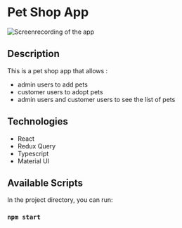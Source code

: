 # Pet Shop App

![Screenrecording of the app](petshop-app.gif)

## Description

This is a pet shop app that allows :
- admin users to add pets
- customer users to adopt pets
- admin users and customer users to see the list of pets

## Technologies
- React
- Redux Query
- Typescript
- Material UI

## Available Scripts

In the project directory, you can run:

### `npm start`


